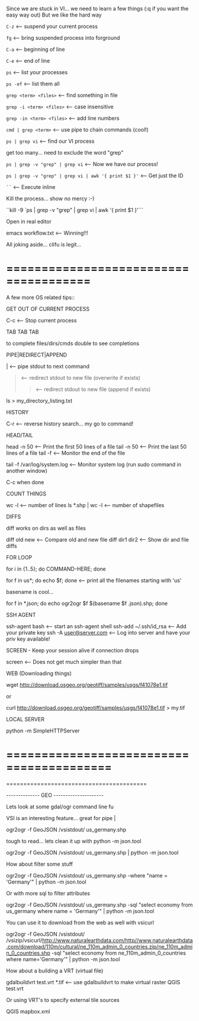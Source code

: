 Since we are stuck in VI... we need to learn a few things
(:q if you want the easy way out)
But we like the hard way

`C-z`     <-- suspend your current process

`fg`      <-- bring suspended process into forground

`C-a`     <-- beginning of line

`C-e`     <-- end of line

`ps`      <-- list your processes

`ps -ef`  <-- list them all

`grep <term> <files>`      <-- find something in file

`grep -i <term> <files>`   <-- case insensitive

`grep -in <term> <files>`  <-- add line numbers

`cmd | grep <term>`        <-- use pipe to chain commands (cool!)

`ps | grep vi`         <-- find our VI process

get too many... need to exclude the word "grep"

`ps | grep -v "grep" | grep vi`  <-- Now we have our process!

`ps | grep -v "grep" | grep vi | awk '{ print $1 }'`   <-- Get just the ID
 
``` `` ``` <-- Execute inline

Kill the process... show no mercy :-)

``kill -9 `ps | grep -v "grep" | grep vi | awk '{ print $1 }'```

Open in real editor

emacs workflow.txt   <-- Winning!!!

All joking aside... clifu is legit...

======================================
======================================

A few more OS related tips::

GET OUT OF CURRENT PROCESS

C-c     <-- Stop current process

TAB TAB TAB

<tab> to complete files/dirs/cmds
double<tab> to see completions

PIPE|REDIRECT|APPEND

|   <-- pipe stdout to next command
>   <-- redirect stdout to new file (overwrite if exists)
>>  <-- redirect stdout to new file (append if exists)

ls > my_directory_listing.txt

HISTORY

C-r  <-- reverse history search... my go to command!

HEAD/TAIL

head -n 50   <-- Print the first 50 lines of a file
tail -n 50   <-- Print the last 50 lines of a file
tail -f      <-- Monitor the end of the file

tail -f /var/log/system.log  <-- Monitor system log 
(run sudo command in another window)

C-c when done

COUNT THINGS

wc -l  <-- number of lines
ls *.shp | wc -l  <-- number of shapefiles

DIFFS

diff works on dirs as well as files

diff old new     <-- Compare old and new file
diff dir1 dir2   <-- Show dir and file diffs

FOR LOOP

for i in {1..5}; do COMMAND-HERE; done

for f in us*; do echo $f; done  <-- print all the filenames 
                                    starting with 'us'

basename is cool...

for f in *.json; do echo ogr2ogr $f $(basename $f .json).shp; done

SSH AGENT

ssh-agent bash          <-- start an ssh-agent shell
ssh-add ~/.ssh/id_rsa   <-- Add your private key
ssh -A user@server.com  <-- Log into server and have 
                            your priv key available!

SCREEN - Keep your session alive if connection drops

screen  <-- Does not get much simpler than that

WEB (Downloading things)

wget http://download.osgeo.org/geotiff/samples/usgs/f41078e1.tif

or 

curl http://download.osgeo.org/geotiff/samples/usgs/f41078e1.tif > my.tif

LOCAL SERVER

python -m SimpleHTTPServer


=========================================
=========================================
=========================================


--------------  GEO ---------------------

Lets look at some gdal/ogr command line fu

VSI is an interesting feature... great for pipe |

ogr2ogr -f GeoJSON /vsistdout/ us_germany.shp

tough to read... lets clean it up with python -m json.tool

ogr2ogr -f GeoJSON /vsistdout/ us_germany.shp | python -m json.tool

How about filter some stuff

ogr2ogr -f GeoJSON /vsistdout/ us_germany.shp -where "name = 'Germany'" | python -m json.tool

Or with more sql to filter attributes

ogr2ogr -f GeoJSON /vsistdout/ us_germany.shp -sql "select economy from us_germany where name = 'Germany'" | python -m json.tool

You can use it to download from the web as well with vsicurl

ogr2ogr -f GeoJSON /vsistdout/ /vsizip/vsicurl/http://www.naturalearthdata.com/http//www.naturalearthdata.com/download/110m/cultural/ne_110m_admin_0_countries.zip/ne_110m_admin_0_countries.shp -sql "select economy from ne_110m_admin_0_countries where name='Germany'" | python -m json.tool

How about a building a VRT (virtual file)

gdalbuildvrt test.vrt *.tif   <-- use gdalbuildvrt to make virtual raster
QGIS test.vrt

Or using VRT's to specify external tile sources

QGIS mapbox.xml


